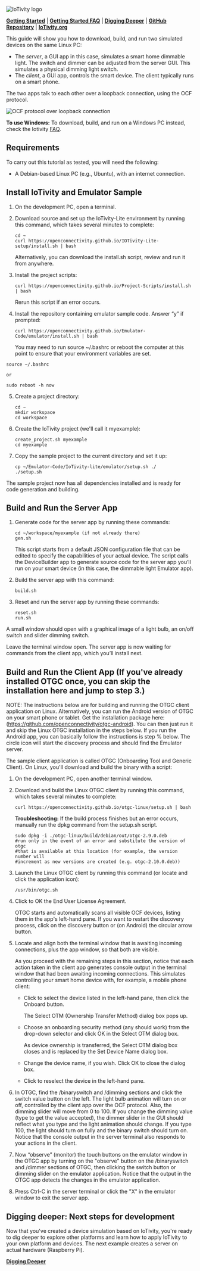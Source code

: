 ![IoTivity logo](/Images/IoTivity-logo.png)

[**Getting Started**](index.md)   |   [**Getting Started FAQ**](getting-started-faq.md)   |   [**Digging Deeper**](digging-deeper.md)   |   [**GitHub Repository**](https://github.com/iotivity/iotivity-lite)   |   [**IoTivity.org**](https://iotivity.org)

This guide will show you how to download, build, and run two simulated devices on the same Linux PC:

- The *server*, a GUI app in this case, simulates a smart home dimmable light. The switch and dimmer can be adjusted from the server GUI. This simulates a physical dimming light switch.
- The *client*, a GUI app, controls the smart device. The client typically runs on a smart phone.

The two apps talk to each other over a loopback connection, using the OCF protocol.

![OCF protocol over loopback connection](/Images/ocfprotocol-loopback-connection.png)

**To use Windows:** To download, build, and run on a Windows PC instead, check the Iotivity [FAQ](https://wiki.iotivity.org/getting_started_troubleshooting_and_faq).

## Requirements

To carry out this tutorial as tested, you will need the following:

- A Debian-based Linux PC (e.g., Ubuntu), with an internet connection.

## Install IoTivity and Emulator Sample

1. On the development PC, open a terminal.

2. Download source and set up the IoTivity-Lite environment by running this command, which takes several minutes to complete:

   ```
   cd ~
   curl https://openconnectivity.github.io/IOTivity-Lite-setup/install.sh | bash
   ```

   Alternatively, you can download the install.sh script, review and run it from anywhere.


3. Install the project scripts:


   ```
   curl https://openconnectivity.github.io/Project-Scripts/install.sh | bash
   ```

   Rerun this script if an error occurs.


4. Install the repository containing emulator sample code. Answer “y” if prompted:


   ```
   curl https://openconnectivity.github.io/Emulator-Code/emulator/install.sh | bash
   ```

   You may need to run source ~/.bashrc or reboot the computer at this point to ensure that your environment variables are set.

  ```
  source ~/.bashrc

  or

  sudo reboot -h now
  ```

5. Create a project directory:

   ```
   cd ~
   mkdir workspace
   cd workspace
   ```

6. Create the IoTivity project (we'll call it myexample):

    ```
    create_project.sh myexample
    cd myexample
    ```

5. Copy the sample project to the current directory and set it up:

   ```
   cp ~/Emulator-Code/IoTivity-lite/emulator/setup.sh ./
   ./setup.sh
   ```

The sample project now has all dependencies installed and is ready for code generation and building.


## Build and Run the Server App


1. Generate code for the server app by running these commands:

   ```
   cd ~/workspace/myexample (if not already there)
   gen.sh
   ```


   This script starts from a default JSON configuration file that can be edited to specify the capabilities of your actual device. The script calls the DeviceBuilder app to generate source code for the server app you’ll run on your smart device (in this case, the dimmable light Emulator app).

2. Build the server app with this command:


   ```
   build.sh
   ```


3. Reset and run the server app by running these commands:


   ```
   reset.sh
   run.sh
   ```

A small window should open with a graphical image of a light bulb, an on/off switch and slider dimming switch.

Leave the terminal window open. The server app is now waiting for commands from the client app, which you’ll install next.



## Build and Run the Client App (If you've already installed OTGC once, you can skip the installation here and jump to step 3.)

NOTE: The instructions below are for building and running the OTGC client application on Linux. Alternatively, you can run the Android version of OTGC on your smart phone or tablet. Get the installation package here: (https://github.com/openconnectivity/otgc-android). You can then just run it and skip the Linux OTGC installation in the steps below. If you run the Android app, you can basically follow the instructions is step % below. The circle icon will start the discovery process and should find the Emulator server.

The sample client application is called OTGC (Onboarding Tool and Generic Client). On Linux, you'll download and build the binary with a script:

1. On the development PC, open another terminal window.

2. Download and build the Linux OTGC client by running this command, which takes several minutes to complete:

   ```
   curl https://openconnectivity.github.io/otgc-linux/setup.sh | bash
   ```

   **Troubleshooting:** If the build process finishes but an error occurs, manually run the dpkg command from the setup.sh script.

   ```
   sudo dpkg -i ./otgc-linux/build/debian/out/otgc-2.9.0.deb
   #run only in the event of an error and substitute the version of otgc
   #that is available at this location (for example, the version number will
   #increment as new versions are created (e.g. otgc-2.10.0.deb))
   ```

3. Launch the Linux OTGC client by running this command (or locate and click the application icon):


   ```
   /usr/bin/otgc.sh
   ```


4. Click to OK the End User License Agreement.


   OTGC starts and automatically scans all visible OCF devices, listing them in the app's left-hand pane. If you want to restart the discovery process, click on the discovery button or (on Android) the circular arrow button.


5. Locate and align both the terminal window that is awaiting incoming connections, plus the app window, so that both are visible.


   As you proceed with the remaining steps in this section, notice that each action taken in the client app generates console output in the terminal window that had been awaiting incoming connections. This simulates controlling your smart home device with, for example, a mobile phone client:


   - Click to select the device listed in the left-hand pane, then click the Onboard button.


     The Select OTM (Ownership Transfer Method) dialog box pops up.

   - Choose an onboarding security method (any should work) from the drop-down selector and click OK in the Select OTM dialog box.


     As device ownership is transferred, the Select OTM dialog box closes and is replaced by the Set Device Name dialog box.


   - Change the device name, if you wish. Click OK to close the dialog box.


   - Click to reselect the device in the left-hand pane.

9.	In OTGC, find the /binaryswitch and /dimming sections and click the switch value button on the left. The light bulb animation will turn on or off, controlled by the client app over the OCF protocol. Also, the dimming slider will move from 0 to 100. If you change the dimming value (type <Tab> to get the value accepted), the dimmer slider in the GUI should reflect what you type and the light animation should change. If you type 100, the light should turn on fully and the binary switch should turn on. Notice that the console output in the server terminal also responds to your actions in the client.


10.	Now “observe” (monitor) the touch buttons on the emulator window in the OTGC app by turning on the "observe" button on the /binaryswitch and /dimmer sections of OTGC, then clicking the switch button or dimming slider on the emulator application. Notice that the output in the OTGC app detects the changes in the emulator application.


11. Press Ctrl-C in the server terminal or click the "X" in the emulator window to exit the server app.


## Digging deeper: Next steps for development


Now that you've created a device simulation based on IoTivity, you're ready to dig deeper to explore other platforms and learn how to apply IoTivity to your own platform and devices. The next example creates a server on actual hardware (Raspberry Pi).


[**Digging Deeper**](digging-deeper.md)
